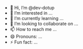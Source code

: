 - 👋 Hi, I’m @dev-dotup
- 👀 I’m interested in ...
- 🌱 I’m currently learning ...
- 💞️ I’m looking to collaborate on ...
- 📫 How to reach me ...
- 😄 Pronouns: ...
- ⚡ Fun fact: ...

<!---
dev-dotup/dev-dotup is a ✨ special ✨ repository because its `README.md` (this file) appears on your GitHub profile.
You can click the Preview link to take a look at your changes.
--->
